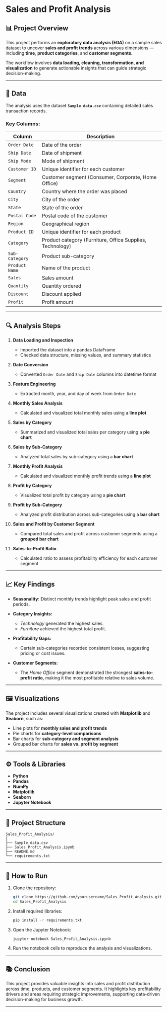 # Sales and Profit Analysis

## 📊 Project Overview

This project performs an **exploratory data analysis (EDA)** on a sample sales dataset to uncover **sales and profit trends** across various dimensions — including **time**, **product categories**, and **customer segments**.

The workflow involves **data loading, cleaning, transformation, and visualization** to generate actionable insights that can guide strategic decision-making.

---

## 🧾 Data

The analysis uses the dataset **`Sample data.csv`** containing detailed sales transaction records.

### Key Columns:

| Column         | Description                                               |
| -------------- | --------------------------------------------------------- |
| `Order Date`   | Date of the order                                         |
| `Ship Date`    | Date of shipment                                          |
| `Ship Mode`    | Mode of shipment                                          |
| `Customer ID`  | Unique identifier for each customer                       |
| `Segment`      | Customer segment (Consumer, Corporate, Home Office)       |
| `Country`      | Country where the order was placed                        |
| `City`         | City of the order                                         |
| `State`        | State of the order                                        |
| `Postal Code`  | Postal code of the customer                               |
| `Region`       | Geographical region                                       |
| `Product ID`   | Unique identifier for each product                        |
| `Category`     | Product category (Furniture, Office Supplies, Technology) |
| `Sub-Category` | Product sub-category                                      |
| `Product Name` | Name of the product                                       |
| `Sales`        | Sales amount                                              |
| `Quantity`     | Quantity ordered                                          |
| `Discount`     | Discount applied                                          |
| `Profit`       | Profit amount                                             |

---

## 🔍 Analysis Steps

1. **Data Loading and Inspection**

   * Imported the dataset into a pandas DataFrame
   * Checked data structure, missing values, and summary statistics

2. **Date Conversion**

   * Converted `Order Date` and `Ship Date` columns into datetime format

3. **Feature Engineering**

   * Extracted month, year, and day of week from `Order Date`

4. **Monthly Sales Analysis**

   * Calculated and visualized total monthly sales using a **line plot**

5. **Sales by Category**

   * Summarized and visualized total sales per category using a **pie chart**

6. **Sales by Sub-Category**

   * Analyzed total sales by sub-category using a **bar chart**

7. **Monthly Profit Analysis**

   * Calculated and visualized monthly profit trends using a **line plot**

8. **Profit by Category**

   * Visualized total profit by category using a **pie chart**

9. **Profit by Sub-Category**

   * Analyzed profit distribution across sub-categories using a **bar chart**

10. **Sales and Profit by Customer Segment**

    * Compared total sales and profit across customer segments using a **grouped bar chart**

11. **Sales-to-Profit Ratio**

    * Calculated ratio to assess profitability efficiency for each customer segment

---

## 📈 Key Findings

* **Seasonality:** Distinct monthly trends highlight peak sales and profit periods.
* **Category Insights:**

  * *Technology* generated the highest sales.
  * *Furniture* achieved the highest total profit.
* **Profitability Gaps:**

  * Certain sub-categories recorded consistent losses, suggesting pricing or cost issues.
* **Customer Segments:**

  * The *Home Office* segment demonstrated the strongest **sales-to-profit ratio**, making it the most profitable relative to sales volume.

---

## 🖼️ Visualizations

The project includes several visualizations created with **Matplotlib** and **Seaborn**, such as:

* Line plots for **monthly sales and profit trends**
* Pie charts for **category-level comparisons**
* Bar charts for **sub-category and segment analysis**
* Grouped bar charts for **sales vs. profit by segment**

---

## ⚙️ Tools & Libraries

* **Python**
* **Pandas**
* **NumPy**
* **Matplotlib**
* **Seaborn**
* **Jupyter Notebook**

---

## 📁 Project Structure

```
Sales_Profit_Analysis/
│
├── Sample data.csv
├── Sales_Profit_Analysis.ipynb
├── README.md
└── requirements.txt
```

---

## 🚀 How to Run

1. Clone the repository:

   ```bash
   git clone https://github.com/yourusername/Sales_Profit_Analysis.git
   cd Sales_Profit_Analysis
   ```

2. Install required libraries:

   ```bash
   pip install -r requirements.txt
   ```

3. Open the Jupyter Notebook:

   ```bash
   jupyter notebook Sales_Profit_Analysis.ipynb
   ```

4. Run the notebook cells to reproduce the analysis and visualizations.

---

## 📚 Conclusion

This project provides valuable insights into sales and profit distribution across time, products, and customer segments. It highlights key profitability drivers and areas requiring strategic improvements, supporting data-driven decision-making for business growth.

---
